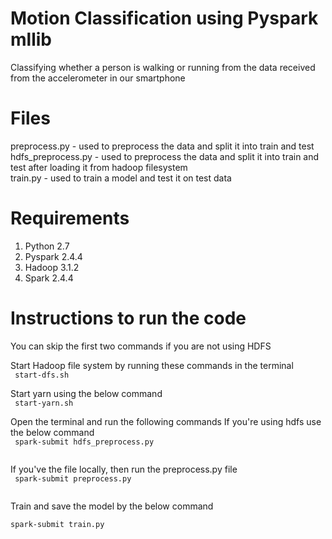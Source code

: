 # Motion Classification using Pyspark mllib
Classifying whether a person is walking or running from the data received from the accelerometer in our smartphone

# Files
 preprocess.py - used to preprocess the data and split it into train and test <br>
 hdfs_preprocess.py - used to preprocess the data and split it into train and test after loading it from hadoop filesystem <br>
 train.py - used to train a model and test it on test data <br>
 
# Requirements
1) Python 2.7 <br>
2) Pyspark 2.4.4 <br>
3) Hadoop 3.1.2 <br>
4) Spark 2.4.4 <br>

# Instructions to run the code
You can skip the first two commands if you are not using HDFS

Start Hadoop file system by running these commands in the terminal
<br>
<code>
start-dfs.sh 
</code>

Start yarn using the below command
<br>
<code>
start-yarn.sh
</code>

Open the terminal and run the following commands
If you're using hdfs use the below command
<br>
<code>
spark-submit hdfs_preprocess.py                                                                               
</code>

If you've the file locally, then run the preprocess.py file
<br>
<code>
spark-submit preprocess.py                                                                               
</code>

Train and save the model by the below command
<br>
<code>
spark-submit train.py                                                                               
</code>
 
